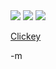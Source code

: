 <img src="http://www.earthvssoup.com/sp3w/uploaded_images/chernobyl_21-777735.jpg" border="0" />

<img src="http://www.earthvssoup.com/sp3w/uploaded_images/chernobyl_08-752886.jpg" border="0" />

<img src="http://www.earthvssoup.com/sp3w/uploaded_images/chernobyl_04-728517.jpg" border="0" />

<a href="http://englishrussia.com/?p=1309#more-1309">Clickey</a>

-m